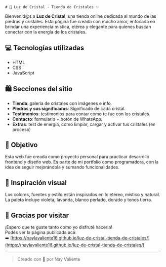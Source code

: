     # 🌙 Luz de Cristal - Tienda de Cristales ✨

Bienvenid@s a **Luz de Cristal**, una tienda online dedicada al mundo de las piedras y cristales. Esta página fue creada con mucho amor, enfocada en brindar una experiencia mística, etérea y elegante para quienes buscan conectar con la energía de los cristales.

## 💻 Tecnologías utilizadas

- HTML
- CSS 
- JavaScript 

## 🛍️ Secciones del sitio

- **Tienda**: galería de cristales con imágenes e info.
- **Piedras y sus significados**: Significado de cada cristal.
- **Testimonios**: testimonios para contar como te fue con los cristales.
- **Contacto**: formulario + botón de WhatsApp.
- **Extras**: test de energía, como limpiar, cargar y activar tus cristales (en proceso)

## 🎯 Objetivo

Esta web fue creada como proyecto personal para practicar desarrollo frontend y diseño web. Es parte de mi portfolio como programadora, con la idea de seguir mejorándola y sumando funcionalidades.

## 🌌 Inspiración visual

Los colores, fuentes y estilo están inspirados en lo etéreo, místico y natural. La paleta incluye violeta, lavanda, blanco perlado, dorado y tonos tierra.

## 🙌 Gracias por visitar

¡Espero que te guste tanto como yo disfruté hacerla!  
Podés ver la página publicada acá:  
➡️ [https://naylavaliente16.github.io/luz-de-cristal-tienda-de-cristales/](https://naylavaliente16.github.io/luz-de-cristal-tienda-de-cristales/)

---

> Creado con 💜 por Nay Valiente
